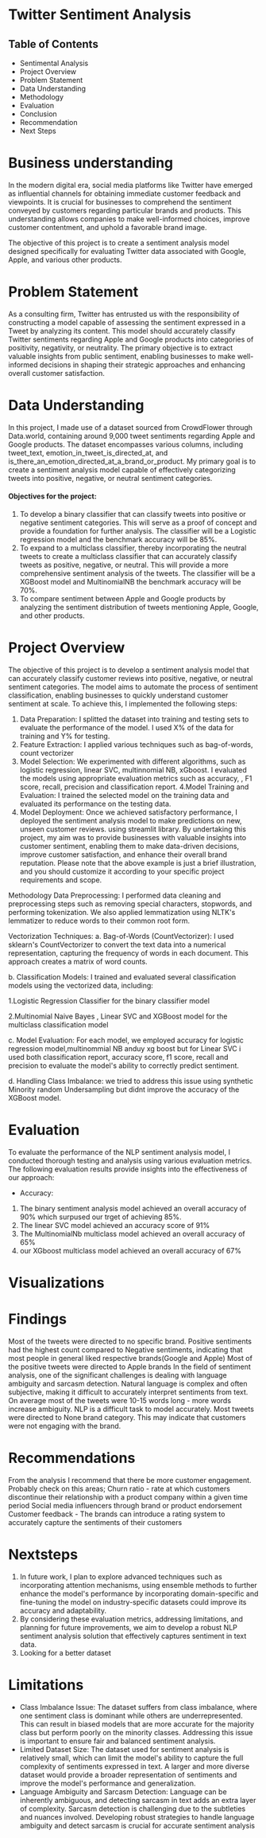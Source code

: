 # Twitter Sentiment Analysis

## Table of Contents

- Sentimental Analysis
- Project Overview 
- Problem Statement 
- Data Understanding
- Methodology
- Evaluation
- Conclusion
- Recommendation
- Next Steps


# Business understanding
In the modern digital era, social media platforms like Twitter have emerged as influential channels for obtaining immediate customer feedback and viewpoints. It is crucial for businesses to comprehend the sentiment conveyed by customers regarding particular brands and products. This understanding allows companies to make well-informed choices, improve customer contentment, and uphold a favorable brand image.

The objective of this project is to create a sentiment analysis model designed specifically for evaluating Twitter data associated with Google, Apple, and various other products.


# Problem Statement

As a consulting firm, Twitter has entrusted us with the responsibility of constructing a model capable of assessing the sentiment expressed in a Tweet by analyzing its content. This model should accurately classify Twitter sentiments regarding Apple and Google products into categories of positivity, negativity, or neutrality. The primary objective is to extract valuable insights from public sentiment, enabling businesses to make well-informed decisions in shaping their strategic approaches and enhancing overall customer satisfaction.

# Data Understanding

In this project, I made use of a dataset sourced from CrowdFlower through Data.world, containing around 9,000 tweet sentiments regarding Apple and Google products. The dataset encompasses various columns, including tweet_text, emotion_in_tweet_is_directed_at, and is_there_an_emotion_directed_at_a_brand_or_product.
My primary goal is to create a sentiment analysis model capable of effectively categorizing tweets into positive, negative, or neutral sentiment categories.
#### Objectives for the project:

1. To develop a binary classifier that can classify tweets into positive or negative sentiment categories. This will serve as a proof of concept and provide a foundation for further analysis. The classifier will be a Logistic regression model and the benchmark accuracy will be 85%.
2. To expand to a multiclass classifier, thereby incorporating the neutral tweets to create a multiclass classifier that can accurately classify tweets as positive, negative, or neutral. This will provide a more comprehensive sentiment analysis of the tweets. The classifier will be a XGBoost model and MultinomialNB the benchmark accuracy will be 70%. 
3. To compare sentiment between Apple and Google products by analyzing the sentiment distribution of tweets mentioning Apple,  Google, and other products.

# Project Overview
The objective of this project is to develop a sentiment analysis model that can accurately classify customer reviews into positive, negative, or neutral sentiment categories. The model aims to automate the process of sentiment classification, enabling businesses to quickly understand customer sentiment at scale.
To achieve this, I implemented the following steps:
1. Data Preparation: I splitted the dataset into training and testing sets to evaluate the performance of the model. I used X% of the data for training and Y% for testing.
2. Feature Extraction: I applied various techniques such as bag-of-words, count vectorizer 
3. Model Selection: We experimented with different algorithms, such as logistic regression, linear SVC, multinnomial NB, xGboost. I evaluated the models using appropriate evaluation metrics such as accuracy, , F1 score, recall, precision and classification report.
4.Model Training and Evaluation: I trained the selected model on the training data and evaluated its performance on the testing data.
5. Model Deployment: Once we achieved satisfactory performance, I deployed the sentiment analysis model to make predictions on new, unseen customer reviews. using streamlit library.
By undertaking this project, my aim was to provide businesses with valuable insights into customer sentiment, enabling them to make data-driven decisions, improve customer satisfaction, and enhance their overall brand reputation.
Please note that the above example is just a brief illustration, and you should customize it according to your specific project requirements and scope.

Methodology
Data Preprocessing: I performed data cleaning and preprocessing steps such as removing special characters, stopwords, and performing tokenization. We also applied lemmatization using NLTK's lemmatizer to reduce words to their common root form.

Vectorization Techniques:
a. Bag-of-Words (CountVectorizer): I used sklearn's CountVectorizer to convert the text data into a numerical representation, capturing the frequency of words in each document. This approach creates a matrix of word counts.

b. Classification Models: I trained and evaluated several classification models using the vectorized data, including:

1.Logistic Regression Classifier for the binary classifier model

2.Multinomial Naive Bayes , Linear SVC and XGBoost model for the multiclass classification model 


c. Model Evaluation: For each model, we employed  accuracy for logistic regression model,multinommial NB anduy xg boost but for Linear SVC i used both classification report, accuracy score, f1 score, recall and precision to evaluate the model's ability to correctly predict sentiment.

d. Handling Class Imbalance: we tried to address this issue using synthetic Minority random Undersampling but didnt improve the accuracy of the XGBoost model.

# Evaluation
To evaluate the performance of the NLP sentiment analysis model, I conducted thorough testing and analysis using various evaluation metrics. The following evaluation results provide insights into the effectiveness of our approach:
* Accuracy:
1. The binary sentiment analysis model achieved an overall accuracy of 90% which surpused our trget of achieving 85%.
2. The linear SVC model achieved an accuracy score of 91%
3. The MultinomialNb multiclass model achieved an overall accuracy of 65%
4. our XGboost multiclass model achieved an overall accuracy of 67%

# Visualizations
 

 # Findings
Most of the tweets were directed to no specific brand.
Positive sentiments had the highest count compared to Negative sentiments, indicating that most people in general liked respective brands(Google and Apple)
Most of the positive tweets were directed to Apple brands
In the field of sentiment analysis, one of the significant challenges is dealing with language ambiguity and sarcasm detection. Natural language is complex and often subjective, making it difficult to accurately interpret sentiments from text.
On average most of the tweets were 10-15 words long - more words increase ambiguity.
NLP is a difficult task to model accurately.
Most tweets were directed to None brand category. This may indicate that customers were not engaging with the brand.

# Recommendations
From the analysis I recommend that there be more customer engagement.
Probably check on this areas;
Churn ratio - rate at which customers discontinue their relationship with a product company within a given time period
Social media influencers through brand or product endorsement
Customer feedback - The brands can introduce a rating system to accurately capture the sentiments of their customers

# Nextsteps
1. In  future work, I plan to explore advanced techniques such as incorporating attention mechanisms, using ensemble methods to further enhance the model's performance by incorporating domain-specific and fine-tuning the model on industry-specific datasets could improve its accuracy and adaptability.
2. By considering these evaluation metrics, addressing limitations, and planning for future improvements, we aim to develop a robust NLP sentiment analysis solution that effectively captures sentiment in text data.
3. Looking for a better dataset 

# Limitations
- Class Imbalance Issue: The dataset suffers from class imbalance, where one sentiment class is dominant while others are underrepresented. This can result in biased models that are more accurate for the majority class but perform poorly on the minority classes. Addressing this issue is important to ensure fair and balanced sentiment analysis.
- Limited Dataset Size: The dataset used for sentiment analysis is relatively small, which can limit the model's ability to capture the full complexity of sentiments expressed in text. A larger and more diverse dataset would provide a broader representation of sentiments and improve the model's performance and generalization.
- Language Ambiguity and Sarcasm Detection: Language can be inherently ambiguous, and detecting sarcasm in text adds an extra layer of complexity. Sarcasm detection is challenging due to the subtleties and nuances involved. Developing robust strategies to handle language ambiguity and detect sarcasm is crucial for accurate sentiment analysis